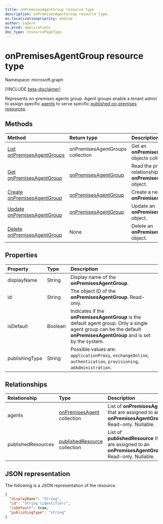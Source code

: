 ```yaml
---
title: onPremisesAgentGroup resource type
description: onPremisesAgentGroup resource type.
ms.localizationpriority: medium
author: japere
ms.prod: applications
doc_type: resourcePageType
---
```


# onPremisesAgentGroup resource type

Namespace: microsoft.graph

[!INCLUDE [beta-disclaimer](../../includes/beta-disclaimer.md)]

Represents on-premises agents group. Agent groups enable a tenant admin to assign specific [agents](onpremisesagent.md) to serve specific [published on-premises resources](publishedresource.md).

## Methods

| Method                                                                | Return type                                     | Description                                                                  |
| :-------------------------------------------------------------------- | :---------------------------------------------- | :--------------------------------------------------------------------------- |
| [List onPremisesAgentGroups](../api/onpremisesagentgroup-list.md)     | onPremisesAgentGroups collection                | Get an **onPremisesAgentGroup** objects collection.                          |
| [Get onPremisesAgentGroup](../api/onpremisesagentgroup-get.md)        | [onPremisesAgentGroup](onpremisesagentgroup.md) | Read the properties and relationships of an **onPremisesAgentGroup** object. |
| [Create onPremisesAgentGroup](../api/onpremisesagentgroup-post.md)    | [onPremisesAgentGroup](onpremisesagentgroup.md) | Create a new **onPremisesAgentGroup**.                                       |
| [Update onPremisesAgentGroup](../api/onpremisesagentgroup-update.md)  | [onPremisesAgentGroup](onpremisesagentgroup.md) | Update an **onPremisesAgentGroup** object.                                   |
| [Delete  onPremisesAgentGroup](../api/onpremisesagentgroup-delete.md) | None                                            | Delete an **onPremisesAgentGroup** object.                                   |

## Properties

| Property       | Type    | Description                                                                                                                                                           |
| :------------- | :------ | :-------------------------------------------------------------------------------------------------------------------------------------------------------------------- |
| displayName    | String  | Display name of the **onPremisesAgentGroup**.                                                                                                                         |
| id             | String  | The object ID of the **onPremisesAgentGroup**. Read-only.                                                                                                             |
| isDefault      | Boolean | Indicates if the **onPremisesAgentGroup** is the default agent group. Only a single agent group can be the default **onPremisesAgentGroup** and is set by the system. |
| publishingType | String  | Possible values are: `applicationProxy`, `exchangeOnline`, `authentication`, `provisioning`, `adAdministration`.                                                      |

## Relationships

| Relationship       | Type                                                 | Description                                                                                          |
| :----------------- | :--------------------------------------------------- | :--------------------------------------------------------------------------------------------------- |
| agents             | [onPremisesAgent](onpremisesagent.md) collection     | List of **onPremisesAgent** that are assigned to an **onPremisesAgentGroup**. Read-only. Nullable.   |
| publishedResources | [publishedResource](publishedresource.md) collection | List of **publishedResource** that are assigned to an **onPremisesAgentGroup**. Read-only. Nullable. |

## JSON representation

The following is a JSON representation of the resource.

<!-- {
  "blockType": "resource",
  "optionalProperties": [

  ],
  "@odata.type": "microsoft.graph.onPremisesAgentGroup",
  "keyProperty": "id"
}-->

```json
{
  "displayName": "String",
  "id": "String (identifier)",
  "isDefault": true,
  "publishingType": "string"
}
```

<!-- uuid: 16cd6b66-4b1a-43a1-adaf-3a886856ed98
2019-02-04 14:57:30 UTC -->

<!-- {
  "type": "#page.annotation",
  "description": "onPremisesAgentGroup resource",
  "keywords": "",
  "section": "documentation",
  "tocPath": ""
}-->
